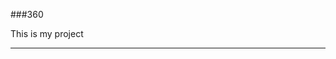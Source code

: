 ###360 

This is my project

<script src="//360.vizor.io/scripts/embed.js" data-vizorurl="https://360.vizor.io/embed/v/gaq" ></script>

***
